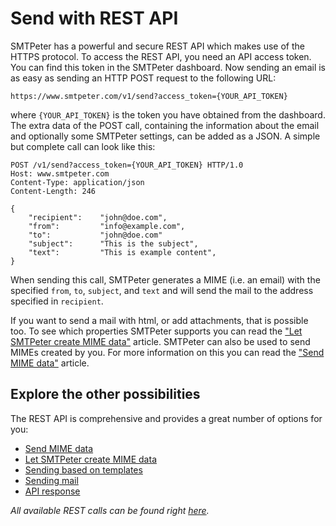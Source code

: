 # Send with REST API

SMTPeter has a powerful and secure REST API which makes use of the HTTPS protocol.
To access the REST API, you need an API access token. You can find this
token in the SMTPeter dashboard. Now sending an email is as easy as sending
an HTTP POST request to the following URL:

`https://www.smtpeter.com/v1/send?access_token={YOUR_API_TOKEN}`

where `{YOUR_API_TOKEN}` is the token you have obtained from the dashboard.
The extra data of the POST call, containing the information about the email and optionally some
SMTPeter settings, can be added as a JSON. A simple but complete call can
look like this:

```text
POST /v1/send?access_token={YOUR_API_TOKEN} HTTP/1.0
Host: www.smtpeter.com
Content-Type: application/json
Content-Length: 246

{
    "recipient":    "john@doe.com",
    "from":         "info@example.com",
    "to":           "john@doe.com"
    "subject":      "This is the subject",
    "text":         "This is example content",
}
```
When sending this call, SMTPeter generates a MIME (i.e. an email) with the 
specified `from`, `to`, `subject`, and `text` and will send the mail to the 
address specified in `recipient`. 

If you want to send a mail with html, or add attachments, that is possible
too. To see which properties SMTPeter supports you can read the
["Let SMTPeter create MIME data"](rest-send-json) article. SMTPeter
can also be used to send MIMEs created by you. For more information on this
you can read the ["Send MIME data"](rest-mime) article.


## Explore the other possibilities

The REST API is comprehensive and provides a great number of options for you:

* [Send MIME data](rest-mime)
* [Let SMTPeter create MIME data](rest-send-json)
* [Sending based on templates](rest-send-templates)
* [Sending mail](rest-send-advanced)
* [API response](rest-api-reaction)

*All available REST calls can be found right [here](./all-rest-calls).*